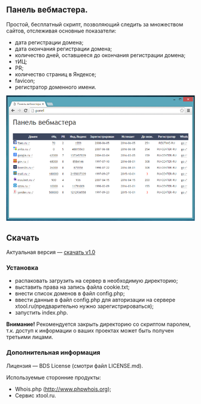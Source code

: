 ## Панель вебмастера.

Простой, бесплатный скрипт, позволяющий следить за множеством сайтов, отслеживая
основные показатели:

* дата регистрации домена;
* дата окончания регистрации домена;
* количество дней, оставшееся до окончания регистрации домена;
* тИЦ;
* PR;
* количество страниц в Яндексе;
* favicon;
* регистратор доменного имени.

![Скриншот](screenshot.png)

## Скачать

Актуальная версия — [скачать v1.0](https://github.com/ref/webmaster.panel/releases/download/1.0/webmaster-panel_v1.0.zip)

### Установка

* распаковать загрузить на сервер в необходимую директорию;
* выставить права на запись файла cookie.txt;
* внести список доменов в файл config.php;
* ввести данные в файл config.php для авторизации на сервере xtool.ru(предварительно нужно зарегистрироваться);
* запустить index.php.

**Внимание!** Рекомендуется закрыть директорию со скриптом паролем,
т.к. доступ к информации о ваших проектах может быть получен третьими лицами.

### Дополнительная информация

Лицензия — BDS License (смотри файл LICENSE.md).

Используемые сторонние продукты:
* Whois.php (http://www.phpwhois.org);
* Сервис xtool.ru.